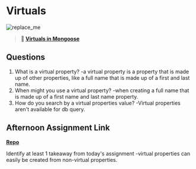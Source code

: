 # Virtuals

![replace_me](https://codeworks.blob.core.windows.net/public/assets/img/illustrations/placeholder.svg)

> **📖 [Virtuals in Mongoose](https://codeworksacademy.com/fs-student-guide/resources/wk5/04-Virtuals)**

## Questions

1. What is a virtual property?
-a virtual property is a property that is made up of other properties, like a full name that is made up of a first and last name.
2. When might you use a virtual property? 
-when creating a full name that is made up of a first name and last name property.
3. How do you search by a virtual properties value?
-Virtual properties aren't available for db query.
## Afternoon Assignment Link

**[Repo](https://github.com/rtuscany23/startrek.git)**

Identify at least 1 takeaway from today's assignment
-virtual properties can easily be created from non-virtual properties.